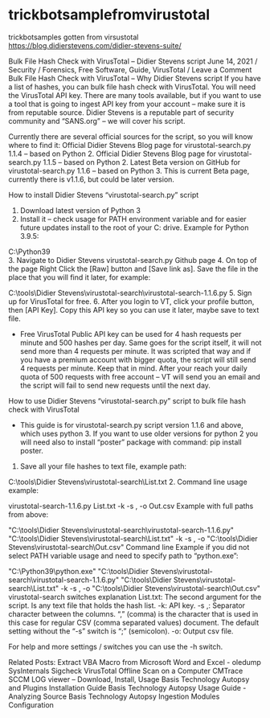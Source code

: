 # trickbotsamplefromvirustotal
trickbotsamples gotten from virsustotal
https://blog.didierstevens.com/didier-stevens-suite/

Bulk File Hash Check with VirusTotal – Didier Stevens script
June 14, 2021 / Security / Forensics, Free Software, Guide, VirusTotal / Leave a Comment
Bulk File Hash Check with VirusTotal – Why Didier Stevens script
If you have a list of hashes, you can bulk file hash check with VirusTotal. You will need the VirusTotal API key. There are many tools available, but if you want to use a tool that is going to ingest API key from your account – make sure it is from reputable source. Didier Stevens is a reputable part of security community and “SANS.org” – we will cover his script.

Currently there are several official sources for the script, so you will know where to find it:
Official Didier Stevens Blog page for virustotal-search.py 1.1.4 – based on Python 2.
Official Didier Stevens Blog page for virustotal-search.py 1.1.5 – based on Python 2.
Latest Beta version on GitHub for virustotal-search.py 1.1.6 – based on Python 3. This is current Beta page, currently there is v1.1.6, but could be later version.

How to install Didier Stevens “virustotal-search.py” script
1. Download latest version of Python 3
2. Install it – check usage for PATH environment variable and for easier future updates install to the root of your C: drive. Example for Python 3.9.5:

C:\Python39\
3. Navigate to Didier Stevens virustotal-search.py Github page
4. On top of the page Right Click the [Raw] button and [Save link as]. Save the file in the place that you will find it later, for example:

C:\tools\Didier Stevens\virustotal-search\virustotal-search-1.1.6.py
5. Sign up for VirusTotal for free.
6. After you login to VT, click your profile button, then [API Key]. Copy this API key so you can use it later, maybe save to text file.
* Free VirusTotal Public API key can be used for 4 hash requests per minute and 500 hashes per day. Same goes for the script itself, it will not send more than 4 requests per minute. It was scripted that way and if you have a premium account with bigger quota, the script will still send 4 requests per minute. Keep that in mind. After your reach your daily quota of 500 requests with free account – VT will send you an email and the script will fail to send new requests until the next day.

How to use Didier Stevens “virustotal-search.py” script to bulk file hash check with VirusTotal
* This guide is for virustotal-search.py script version 1.1.6 and above, which uses python 3. If you want to use older versions for python 2 you will need also to install “poster” package with command: pip install poster.

1. Save all your file hashes to text file, example path:

C:\tools\Didier Stevens\virustotal-search\List.txt
2. Command line usage example:

virustotal-search-1.1.6.py List.txt -k <YourAPIKey> -s , -o Out.csv
Example with full paths from above:

"C:\tools\Didier Stevens\virustotal-search\virustotal-search-1.1.6.py" "C:\tools\Didier Stevens\virustotal-search\List.txt" -k <YourAPIKey> -s , -o "C:\tools\Didier Stevens\virustotal-search\Out.csv"
Command line Example if you did not select PATH variable usage and need to specify path to “python.exe”:

"C:\Python39\python.exe" "C:\tools\Didier Stevens\virustotal-search\virustotal-search-1.1.6.py" "C:\tools\Didier Stevens\virustotal-search\List.txt" -k <YourAPIKey> -s , -o "C:\tools\Didier Stevens\virustotal-search\Out.csv"
virustotal-search switches explanation
List.txt: The second argument for the script. Is any text file that holds the hash list.
-k: API key.
-s ,: Separator character between the columns. “,” (comma) is the character that is used in this case for regular CSV (comma separated values) document. The default setting without the “-s” switch is “;” (semicolon).
-o: Output csv file.

For help and more settings / switches you can use the -h switch.

Related Posts:
Extract VBA Macro from Microsoft Word and Excel - oledump
SysInternals Sigcheck VirusTotal Offline Scan on a Computer
CMTrace SCCM LOG viewer – Download, Install, Usage
Basis Technology Autopsy and Plugins Installation Guide
Basis Technology Autopsy Usage Guide - Analyzing Source
Basis Technology Autopsy Ingestion Modules Configuration
